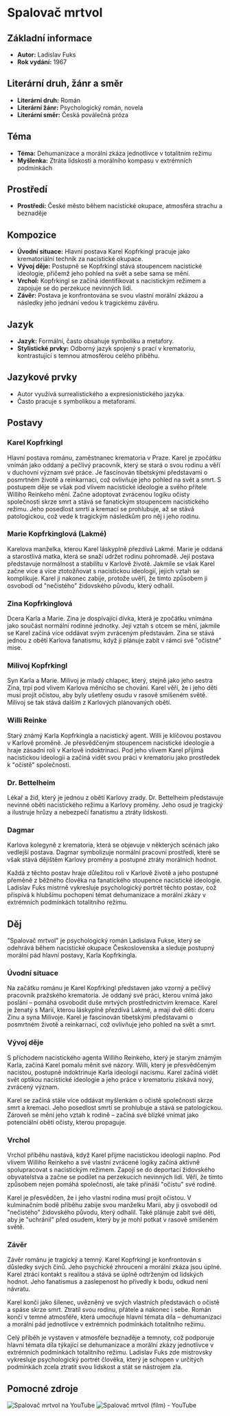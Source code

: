 # Spalovač mrtvol

## Základní informace

- **Autor:** Ladislav Fuks
- **Rok vydání:** 1967

## Literární druh, žánr a směr 

- **Literární druh:** Román
- **Literární žánr:** Psychologický román, novela
- **Literární směr:** Česká poválečná próza

## Téma 

- **Téma:** Dehumanizace a morální zkáza jednotlivce v totalitním režimu
- **Myšlenka:** Ztráta lidskosti a morálního kompasu v extrémních podmínkách

## Prostředí 

- **Prostředí:** České město během nacistické okupace, atmosféra strachu a beznaděje

## Kompozice 

- **Úvodní situace:** Hlavní postava Karel Kopfrkingl pracuje jako krematoriální technik za nacistické okupace.
- **Vývoj děje:** Postupně se Kopfrkingl stává stoupencem nacistické ideologie, přičemž jeho pohled na svět a sebe sama se mění.
- **Vrchol:** Kopfrkingl se začíná identifikovat s nacistickým režimem a zapojuje se do perzekuce nevinných lidí.
- **Závěr:** Postava je konfrontována se svou vlastní morální zkázou a následky jeho jednání vedou k tragickému závěru.

## Jazyk 

- **Jazyk:** Formální, často obsahuje symboliku a metafory.
- **Stylistické prvky:** Odborný jazyk spojený s prací v krematoriu, kontrastující s temnou atmosférou celého příběhu.

## Jazykové prvky 

- Autor využívá surrealistického a expresionistického jazyka.
- Často pracuje s symbolikou a metaforami.

## Postavy

### Karel Kopfrkingl
Hlavní postava románu, zaměstnanec krematoria v Praze. Karel je zpočátku vnímán jako oddaný a pečlivý pracovník, který se stará o svou rodinu a věří v duchovní význam své práce. Je fascinován tibetskými představami o posmrtném životě a reinkarnaci, což ovlivňuje jeho pohled na svět a smrt. S postupem děje se však pod vlivem nacistické ideologie a svého přítele Williho Reinkeho mění. Začne adoptovat zvrácenou logiku očisty společnosti skrze smrt a stává se fanatickým stoupencem nacistického režimu. Jeho posedlost smrtí a kremací se prohlubuje, až se stává patologickou, což vede k tragickým následkům pro něj i jeho rodinu.

### Marie Kopfrkinglová (Lakmé)
Karelova manželka, kterou Karel láskyplně přezdívá Lakmé. Marie je oddaná a starostlivá matka, která se snaží udržet rodinu pohromadě. Její postava představuje normálnost a stabilitu v Karlově životě. Jakmile se však Karel začne více a více ztotožňovat s nacistickou ideologií, jejich vztah se komplikuje. Karel ji nakonec zabije, protože uvěří, že tímto způsobem ji osvobodí od "nečistého" židovského původu, který odhalil.

### Zina Kopfrkinglová
Dcera Karla a Marie. Zina je dospívající dívka, která je zpočátku vnímána jako součást normální rodinné jednotky. Její vztah s otcem se mění, jakmile se Karel začíná více oddávat svým zvráceným představám. Zina se stává jednou z obětí Karlova fanatismu, když ji plánuje zabít v rámci své "očistné" mise.

### Milivoj Kopfrkingl
Syn Karla a Marie. Milivoj je mladý chlapec, který, stejně jako jeho sestra Zina, trpí pod vlivem Karlova měnícího se chování. Karel věří, že i jeho děti musí projít očistou, aby byly ušetřeny osudu v rasově smíšeném světě. Milivoj se tak stává dalším z Karlových plánovaných obětí.

### Willi Reinke
Starý známý Karla Kopfrkingla a nacistický agent. Willi je klíčovou postavou v Karlově proměně. Je přesvědčeným stoupencem nacistické ideologie a hraje zásadní roli v Karlově indoktrinaci. Pod jeho vlivem Karel přijímá nacistickou ideologii a začíná vidět svou práci v krematoriu jako prostředek k "očistě" společnosti.

### Dr. Bettelheim
Lékař a žid, který je jednou z obětí Karlovy zrady. Dr. Bettelheim představuje nevinné oběti nacistického režimu a Karlovy proměny. Jeho osud je tragický a ilustruje hrůzy a nebezpečí fanatismu a ztráty lidskosti.

### Dagmar
Karlova kolegyně z krematoria, která se objevuje v některých scénách jako vedlejší postava. Dagmar symbolizuje normální pracovní prostředí, které se však stává dějištěm Karlovy proměny a postupné ztráty morálních hodnot.

Každá z těchto postav hraje důležitou roli v Karlově životě a jeho postupné přeměně z běžného člověka na fanatického stoupence nacistické ideologie. Ladislav Fuks mistrně vykresluje psychologický portrét těchto postav, což přispívá k hlubšímu pochopení témat dehumanizace a morální zkázy v extrémních podmínkách totalitního režimu.

## Děj

"Spalovač mrtvol" je psychologický román Ladislava Fukse, který se odehrává během nacistické okupace Československa a sleduje postupný morální pád hlavní postavy, Karla Kopfrkingla.

### Úvodní situace

Na začátku románu je Karel Kopfrkingl představen jako vzorný a pečlivý pracovník pražského krematoria. Je oddaný své práci, kterou vnímá jako poslání – pomáhá osvobodit duše mrtvých prostřednictvím kremace. Karel je ženatý s Marií, kterou láskyplně přezdívá Lakmé, a mají dvě děti: dceru Zinu a syna Milivoje. Karel je fascinován tibetskými představami o posmrtném životě a reinkarnaci, což ovlivňuje jeho pohled na svět a smrt.

### Vývoj děje

S příchodem nacistického agenta Williho Reinkeho, který je starým známým Karla, začíná Karel pomalu měnit své názory. Willi, který je přesvědčeným nacistou, postupně indoktrinuje Karla ideologií nacismu. Karel začíná vidět svět optikou nacistické ideologie a jeho práce v krematoriu získává nový, zvrácený význam.

Karel se začíná stále více oddávat myšlenkám o očistě společnosti skrze smrt a kremaci. Jeho posedlost smrtí se prohlubuje a stává se patologickou. Zároveň se mění jeho vztah k rodině – začíná své blízké vnímat jako potenciální oběti očisty, kterou propaguje.

### Vrchol

Vrchol příběhu nastává, když Karel přijme nacistickou ideologii naplno. Pod vlivem Williho Reinkeho a své vlastní zvrácené logiky začíná aktivně spolupracovat s nacistickým režimem. Zapojí se do deportací židovského obyvatelstva a začne se podílet na perzekucích nevinných lidí. Věří, že tímto způsobem nejen pomáhá společnosti, ale také přináší "očistu" své rodině.

Karel je přesvědčen, že i jeho vlastní rodina musí projít očistou. V kulminačním bodě příběhu zabije svou manželku Marii, aby ji osvobodil od "nečistého" židovského původu, který odhalil. Také plánuje zabít své děti, aby je "uchránil" před osudem, který by je mohl potkat v rasově smíšeném světě.

### Závěr

Závěr románu je tragický a temný. Karel Kopfrkingl je konfrontován s důsledky svých činů. Jeho psychické zhroucení a morální zkáza jsou úplné. Karel ztrácí kontakt s realitou a stává se úplně odtrženým od lidských hodnot. Jeho fanatismus a zaslepenost ho přivedly k bodu, odkud není návratu.

Karel končí jako šílenec, uvězněný ve svých vlastních představách o očistě a spáse skrze smrt. Ztratil svou rodinu, přátele a nakonec i sebe. Román končí v temné atmosféře, která umocňuje hlavní témata díla – dehumanizaci a morální pád jednotlivce v extrémních podmínkách totalitního režimu.

Celý příběh je vystaven v atmosféře beznaděje a temnoty, což podporuje hlavní témata díla týkající se dehumanizace a morální zkázy jednotlivce v extrémních podmínkách totalitního režimu. Ladislav Fuks zde mistrovsky vykresluje psychologický portrét člověka, který je schopen v určitých podmínkách zcela ztratit svou lidskost a stát se nástrojem zla.

## Pomocné zdroje

![Spalovač mrtvol na YouTube](https://youtu.be/jIjtzOcoFsY?si=nJp7bjswzcbl9qqS)
![Spalovač mrtvol (film) - YouTube](https://www.youtube.com/watch?v=c7NJ2d3leV0)